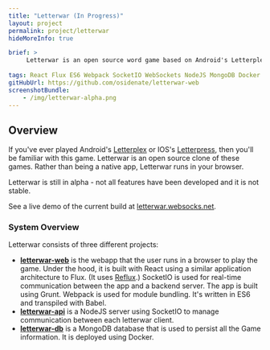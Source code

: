 ```yaml
---
title: "Letterwar (In Progress)"
layout: project
permalink: project/letterwar
hideMoreInfo: true

brief: >
     Letterwar is an open source word game based on Android's Letterplex. It is currently in alpha - not all features have finished devleopment.
     
tags: React Flux ES6 Webpack SocketIO WebSockets NodeJS MongoDB Docker
gitHubUrl: https://github.com/osidenate/letterwar-web
screenshotBundle:
    - /img/letterwar-alpha.png
---
```


## Overview
If you've ever played Android's [Letterplex](https://play.google.com/store/apps/details?id=com.infinite_imagination.letterplex&hl=en) or IOS's [Letterpress](https://itunes.apple.com/us/app/letterpress-word-game/id526619424), then you'll be familiar with this game.
Letterwar is an open source clone of these games. Rather than being a native app, Letterwar runs in your browser.
 
Letterwar is still in alpha - not all features have been developed and it is not stable.

See a live demo of the current build at [letterwar.websocks.net](http://letterwar.websocks.net/).

### System Overview

Letterwar consists of three different projects:

- **[letterwar-web](https://github.com/osidenate/letterwar-web)** is the webapp that the user runs in a browser to play the game.
  Under the hood, it is built with React using a similar application architecture to Flux. (It uses [Reflux](https://github.com/reflux/refluxjs).)
  SocketIO is used for real-time communication between the app and a backend server. The app is built using Grunt. Webpack is used for module bundling.
  It's written in ES6 and transpiled with Babel.
- **[letterwar-api](https://github.com/osidenate/letterwar-api)** is a NodeJS server using SocketIO to manage communication between each letterwar client.
- **[letterwar-db](https://github.com/osidenate/letterwar-db)** is a MongoDB database that is used to persist all the Game information. It is deployed using Docker.
